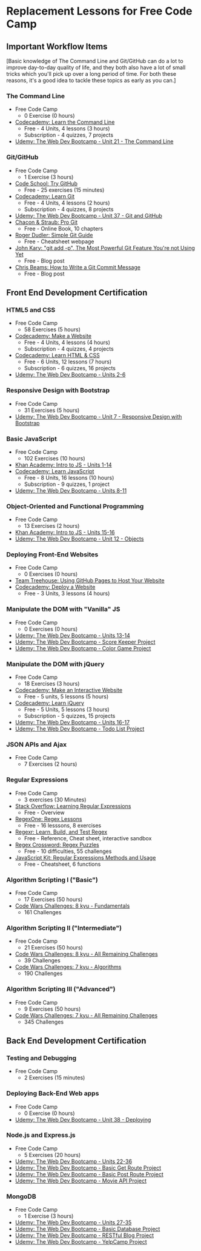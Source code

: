 # Replacement Lessons for Free Code Camp

## Important Workflow Items

[Basic knowledge of The Command Line and Git/GitHub can do a lot to improve day-to-day quality of life, and they both also have a lot of small tricks which you'll pick up over a long period of time. For both these reasons, it's a good idea to tackle these topics as early as you can.]

### The Command Line
*   Free Code Camp
    * 0 Exercise (0 hours)
*   [Codecademy: Learn the Command Line](https://www.codecademy.com/learn/learn-the-command-line)
    * Free - 4 Units, 4 lessons (3 hours)
    * Subscription - 4 quizzes, 7 projects
*   [Udemy: The Web Dev Bootcamp - Unit 21 - The Command Line](https://www.udemy.com/the-web-developer-bootcamp/)

### Git/GitHub
*   Free Code Camp
    * 1 Exercise (3 hours)
*   [Code School: Try GitHub](https://try.github.io/levels/1/challenges/1)
    * Free - 25 exercises (15 minutes)
*   [Codecademy: Learn Git](https://www.codecademy.com/learn/learn-git)
    * Free - 4 Units, 4 lessons (2 hours)
    * Subscription - 4 quizzes, 8 projects
*   [Udemy: The Web Dev Bootcamp - Unit 37 - Git and GitHub](https://www.udemy.com/the-web-developer-bootcamp/)
*   [Chacon & Straub: Pro Git](https://git-scm.com/book/)
    * Free - Online Book, 10 chapters
*   [Roger Dudler: Simple Git Guide](http://rogerdudler.github.io/git-guide/)
    * Free - Cheatsheet webpage
*   [John Kary: "git add -p", The Most Powerful Git Feature You're not Using Yet](http://johnkary.net/blog/git-add-p-the-most-powerful-git-feature-youre-not-using-yet/)
    * Free - Blog post
*   [Chris Beams: How to Write a Git Commit Message](http://chris.beams.io/posts/git-commit/)
    * Free - Blog post


## Front End Development Certification

### HTML5 and CSS
*   Free Code Camp
    * 58 Exercises (5 hours)
*   [Codecademy: Make a Website](https://www.codecademy.com/learn/make-a-website)
    * Free - 4 Units, 4 lessons (4 hours)
    * Subscription - 4 quizzes, 4 projects
*   [Codecademy: Learn HTML & CSS](https://www.codecademy.com/learn/web)
    * Free - 6 Units, 12 lessons (7 hours)
    * Subscription - 6 quizzes, 16 projects
*   [Udemy: The Web Dev Bootcamp - Units 2-6](https://www.udemy.com/the-web-developer-bootcamp/)

### Responsive Design with Bootstrap
*   Free Code Camp
    * 31 Exercises (5 hours)
*   [Udemy: The Web Dev Bootcamp - Unit 7 - Responsive Design with Bootstrap](https://www.udemy.com/the-web-developer-bootcamp/)

### Basic JavaScript
*   Free Code Camp
    * 102 Exercises (10 hours)
*   [Khan Academy: Intro to JS - Units 1-14](https://www.khanacademy.org/computing/computer-programming/programming)
*   [Codecademy: Learn JavaScript](https://www.codecademy.com/learn/javascript)
    * Free - 8 Units, 16 lessons (10 hours)
    * Subscription - 9 quizzes, 1 project
*   [Udemy: The Web Dev Bootcamp - Units 8-11](https://www.udemy.com/the-web-developer-bootcamp/)

### Object-Oriented and Functional Programming
*   Free Code Camp
    * 13 Exercises (2 hours)
*   [Khan Academy: Intro to JS - Units 15-16](https://www.khanacademy.org/computing/computer-programming/programming/objects/p/intro-to-objects)
*   [Udemy: The Web Dev Bootcamp - Unit 12 - Objects](https://www.udemy.com/the-web-developer-bootcamp/)

### Deploying Front-End Websites
*   Free Code Camp
    * 0 Exercises (0 hours)
*   [Team Treehouse: Using GitHub Pages to Host Your Website](http://blog.teamtreehouse.com/using-github-pages-to-host-your-website)
*   [Codecademy: Deploy a Website](https://www.codecademy.com/learn/deploy-a-website)
    * Free - 3 Units, 3 lessons (4 hours)

### Manipulate the DOM with "Vanilla" JS
*   Free Code Camp
    * 0 Exercises (0 hours)
*   [Udemy: The Web Dev Bootcamp - Units 13-14](https://www.udemy.com/the-web-developer-bootcamp/)
*   [Udemy: The Web Dev Bootcamp - Score Keeper Project](https://www.udemy.com/the-web-developer-bootcamp/)
*   [Udemy: The Web Dev Bootcamp - Color Game Project](https://www.udemy.com/the-web-developer-bootcamp/)

### Manipulate the DOM with jQuery
*   Free Code Camp
    * 18 Exercises (3 hours)
*   [Codecademy: Make an Interactive Website](https://www.codecademy.com/en/skills/make-an-interactive-website)
    * Free - 5 units, 5 lessons (5 hours)
*   [Codecademy: Learn jQuery](https://www.codecademy.com/learn/jquery)
    * Free - 5 Units, 5 lessons (3 hours)
    * Subscription - 5 quizzes, 15 projects
*   [Udemy: The Web Dev Bootcamp - Units 16-17](https://www.udemy.com/the-web-developer-bootcamp/)
*   [Udemy: The Web Dev Bootcamp - Todo List Project](https://www.udemy.com/the-web-developer-bootcamp/)

### JSON APIs and Ajax
*   Free Code Camp
    * 7 Exercises (2 hours)

### Regular Expressions
*   Free Code Camp
    * 3 exercises (30 Minutes)
*   [Stack Overflow: Learning Regular Expressions](http://stackoverflow.com/questions/4736/learning-regular-expressions)
    * Free - Overview
*   [RegexOne: Regex Lessons](http://regexone.com/)
    * Free - 16 lesssons, 8 exercises
*   [Regexr: Learn, Build, and Test Regex](http://www.regexr.com/)
    * Free - Reference, Cheat sheet, interactive sandbox
*   [Regex Crossword: Regex Puzzles](https://regexcrossword.com/)
    * Free - 10 difficulties, 55 challenges
*   [JavaScript Kit: Regular Expressions Methods and Usage](http://www.javascriptkit.com/javatutors/redev3.shtml)
    * Free - Cheatsheet, 6 functions

### Algorithm Scripting I ("Basic")
*   Free Code Camp
    * 17 Exercises (50 hours)
*   [Code Wars Challenges: 8 kyu - Fundamentals](http://www.codewars.com/kata/search/javascript?beta=false&order_by=popularity+desc&q=&r=-8&tags=Fundamentals&xids=completed)
    * 161 Challenges

### Algorithm Scripting II ("Intermediate")
*   Free Code Camp
    * 21 Exercises (50 hours)
*   [Code Wars Challenges: 8 kyu - All Remaining Challenges](http://www.codewars.com/kata/search/javascript?q=&r[]=-8&xids=completed&beta=false&order_by=popularity+desc)
    * 39 Challenges
*   [Code Wars Challenges: 7 kyu - Algorithms](http://www.codewars.com/kata/search/javascript?beta=false&order_by=popularity+desc&q=&r=-7&tags=Algorithms&xids=completed)
    * 190 Challenges

### Algorithm Scripting III ("Advanced")
*   Free Code Camp
    * 9 Exercises (50 hours)
*   [Code Wars Challenges: 7 kyu - All Remaining Challenges](http://www.codewars.com/kata/search/javascript?beta=false&order_by=popularity+desc&q=&r=-7&tags=&xids=completed)
    * 345 Challenges

## Back End Development Certification

### Testing and Debugging
*   Free Code Camp
    * 2 Exercises (15 minutes)

### Deploying Back-End Web apps
*   Free Code Camp
    * 0 Exercise (0 hours)
*   [Udemy: The Web Dev Bootcamp - Unit 38 - Deploying](https://www.udemy.com/the-web-developer-bootcamp/)

### Node.js and Express.js
*   Free Code Camp
    * 5 Exercises (20 hours)
*   [Udemy: The Web Dev Bootcamp - Units 22-36](https://www.udemy.com/the-web-developer-bootcamp/)
*   [Udemy: The Web Dev Bootcamp - Basic Get Route Project](https://www.udemy.com/the-web-developer-bootcamp/)
*   [Udemy: The Web Dev Bootcamp - Basic Post Route Project](https://www.udemy.com/the-web-developer-bootcamp/)
*   [Udemy: The Web Dev Bootcamp - Movie API Project](https://www.udemy.com/the-web-developer-bootcamp/)

### MongoDB
*   Free Code Camp
    * 1 Exercise (3 hours)
*   [Udemy: The Web Dev Bootcamp - Units 27-35](https://www.udemy.com/the-web-developer-bootcamp/)
*   [Udemy: The Web Dev Bootcamp - Basic Database Project](https://www.udemy.com/the-web-developer-bootcamp/)
*   [Udemy: The Web Dev Bootcamp - RESTful Blog Project](https://www.udemy.com/the-web-developer-bootcamp/)
*   [Udemy: The Web Dev Bootcamp - YelpCamp Project](https://www.udemy.com/the-web-developer-bootcamp/)
